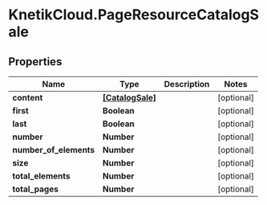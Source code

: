 # KnetikCloud.PageResourceCatalogSale

## Properties
Name | Type | Description | Notes
------------ | ------------- | ------------- | -------------
**content** | [**[CatalogSale]**](CatalogSale.md) |  | [optional] 
**first** | **Boolean** |  | [optional] 
**last** | **Boolean** |  | [optional] 
**number** | **Number** |  | [optional] 
**number_of_elements** | **Number** |  | [optional] 
**size** | **Number** |  | [optional] 
**total_elements** | **Number** |  | [optional] 
**total_pages** | **Number** |  | [optional] 



